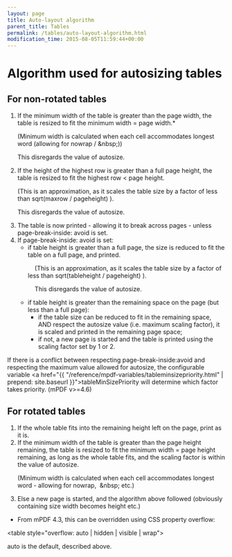 ```yaml
---
layout: page
title: Auto-layout algorithm
parent_title: Tables
permalink: /tables/auto-layout-algorithm.html
modification_time: 2015-08-05T11:59:44+00:00
---
```


# Algorithm used for autosizing tables

## For non-rotated tables

<ol>
<li>If the minimum width of the table is greater than the page width, the table is resized to fit the minimum width = page width.*

(Minimum width is calculated when each cell accommodates longest word (allowing for nowrap / &amp;nbsp;))

This disregards the value of autosize.</li>
<li>If the height of the highest row is greater than a full page height, the table is resized to fit the highest row &lt; page height.

(This is an approximation, as it scales the table size by a factor of less than sqrt(maxrow / pageheight) ).

This disregards the value of autosize.</li>
<li>The table is now printed - allowing it to break across pages - unless page-break-inside: avoid is set.</li>
<li>If page-break-inside: avoid is set:
<ul>
<li>if table height is greater than a full page, the size is reduced to fit the table on a full page, and printed.

    (This is an approximation, as it scales the table size by a factor of less than sqrt(tableheight / pageheight) ).

    This disregards the value of autosize.</li>
<li>if table height is greater than the remaining space on the page (but less than a full page):
<ul>
<li>if the table size can be reduced to fit in the remaining space, AND respect the autosize value (i.e. maximum scaling factor), it is scaled and printed in the remaining page space;</li>
<li>if not, a new page is started and the table is printed using the scaling factor set by 1 or 2.</li>
</ul>
</li>
</ul>
</li>
</ol>

If there is a conflict between respecting <span class="parameter">page-break-inside:avoid</span> and respecting the maximum value allowed for <span class="parameter">autosize</span>, the configurable variable <a href="{{ "/reference/mpdf-variables/tableminsizepriority.html" | prepend: site.baseurl }}">tableMinSizePriority</a> will determine which factor takes priority. (mPDF v>=4.6)

## For rotated tables

<ol>
<li>If the whole table fits into the remaining height left on the page, print as it is.</li>
<li>If the minimum width of the table is greater than the page height remaining, the table is resized to fit the minimum width = page height remaining, as long as the whole table fits, and the scaling factor is within the value of autosize.

(Minimum width is calculated when each cell accommodates longest word - allowing for nowrap,  &amp;nbsp; etc.)</li>
<li>Else a new page is started, and the algorithm above followed (obviously containing size width becomes height etc.)</li>
</ol>

* From mPDF 4.3, this can be overridden using CSS property overflow:

&lt;table style="overflow: auto | hidden | visible | wrap"&gt;

auto is the default, described above.

